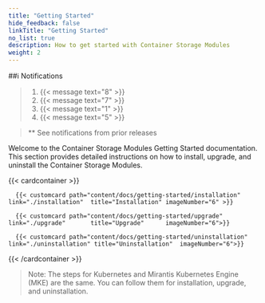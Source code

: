 ```yaml
---
title: "Getting Started" 
hide_feedback: false
linkTitle: "Getting Started"
no_list: true
description: How to get started with Container Storage Modules
weight: 2
---
```

##ℹ️ Notifications

> 1. <span><span/>{{< message text="8" >}}
> 2. <span><span/>{{< message text="7" >}}
> 3. <span><span/>{{< message text="1" >}}
> 4. <span><span/>{{< message text="5" >}}

> \** See notifications from prior releases

Welcome to the Container Storage Modules Getting Started documentation. This section provides detailed instructions on how to install, upgrade, and uninstall the Container Storage Modules.

{{< cardcontainer >}}

      {{< customcard path="content/docs/getting-started/installation"  link="./installation"  title="Installation" imageNumber="6" >}} 

      {{< customcard path="content/docs/getting-started/upgrade"       link="./upgrade"       title="Upgrade"      imageNumber="6">}}

      {{< customcard path="content/docs/getting-started/uninstallation" link="./uninstallation" title="Uninstallation"  imageNumber="6">}}

{{< /cardcontainer >}} 

>Note: The steps for Kubernetes and Mirantis Kubernetes Engine (MKE) are the same. You can follow them for installation, upgrade, and uninstallation.
